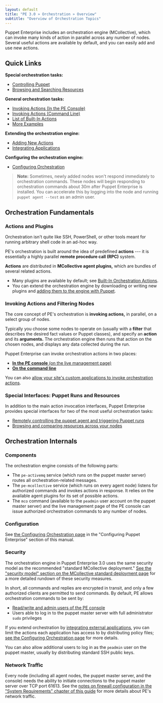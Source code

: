 ```yaml
---
layout: default
title: "PE 3.0 » Orchestration » Overview"
subtitle: "Overview of Orchestration Topics"
---
```



Puppet Enterprise includes an orchestration engine (MCollective), which can invoke many kinds of action in parallel across any number of nodes. Several useful actions are available by default, and you can easily add and use new actions.

Quick Links
-----

**Special orchestration tasks:**

- [Controlling Puppet](./orchestration_puppet.html)
- [Browsing and Searching Resources](./orchestration_resources.html)

**General orchestration tasks:**

- [Invoking Actions (In the PE Console)](./console_navigating_live_mgmt.html)
- [Invoking Actions (Command Line)](./orchestration_invoke_cli.html)
- [List of Built-In Actions](./orchestration_actions.html)
- [More Examples](./orchestration_examples.html)

**Extending the orchestration engine:**

- [Adding New Actions](./orchestration_adding_actions.html)
- [Integrating Applications](./orchestration_integrating.html)

**Configuring the orchestration engine:**

- [Configuring Orchestration](./config_orchestration.html)


> **Note:** Sometimes, newly added nodes won't respond immediately to orchestration commands. These nodes will begin responding to orchestration commands about 30m after Puppet Enterprise is installed. You can accelerate this by logging into the node and running `puppet agent --test` as an admin user.

Orchestration Fundamentals
-----

### Actions and Plugins

Orchestration isn't quite like SSH, PowerShell, or other tools meant for running arbitrary shell code in an ad-hoc way.

PE's orchestration is built around the idea of predefined **actions** --- it is essentially a highly parallel **remote procedure call (RPC)** system.

**Actions** are distributed in **MCollective agent plugins,** which are bundles of several related actions.

* Many plugins are available by default; see [Built-In Orchestration Actions](./orchestration_actions.html).
* You can extend the orchestration engine by downloading or writing new plugins and [adding them to the engine with Puppet](./orchestration_adding_actions.html).

### Invoking Actions and Filtering Nodes

The core concept of PE's orchestration is **invoking actions,** in parallel, on a select group of nodes.

Typically you choose some nodes to operate on (usually with a **filter** that describes the desired fact values or Puppet classes), and specify an **action** and its **arguments.** The orchestration engine then runs that action on the chosen nodes, and displays any data collected during the run.

Puppet Enterprise can invoke orchestration actions in two places:

* [**In the PE console** (on the live management page)](./console_navigating_live_mgmt.html)
* [**On the command line**](./orchestration_invoke_cli.html)

You can also [allow your site's custom applications to invoke orchestration actions][integrate].

[integrate]: ./orchestration_integrating.html

### Special Interfaces: Puppet Runs and Resources

In addition to the main action invocation interfaces, Puppet Enterprise provides special interfaces for two of the most useful orchestration tasks:

* [Remotely controlling the puppet agent and triggering Puppet runs](./orchestration_puppet.html)
* [Browsing and comparing resources across your nodes](./orchestration_resources.html)


Orchestration Internals
-----

### Components

The orchestration engine consists of the following parts:

- The `pe-activemq` service (which runs on the puppet master server) routes all orchestration-related messages.
- The `pe-mcollective` service (which runs on every agent node) listens for authorized commands and invokes actions in response. It relies on the available agent plugins for its set of possible actions.
- The `mco` command (available to the `peadmin` user account on the puppet master server) and the live management page of the PE console can issue authorized orchestration commands to any number of nodes.

### Configuration

See [the Configuring Orchestration page][config] in the "Configuring Puppet Enterprise" section of this manual.

[config]: ./config_orchestration.html

### Security

The orchestration engine in Puppet Enterprise 3.0 uses the same security model as the recommended "standard MCollective deployment." [See the "security model" section on the MCollective standard deployment page](/mcollective/deploy/standard.html#security-model) for a more detailed rundown of these security measures.

In short, all commands and replies are encrypted in transit, and only a few authorized clients are permitted to send commands. By default, PE allows orchestration commands to be sent by:

- [Read/write and admin users of the PE console](./console_auth.html#user-access-and-privileges)
- Users able to log in to the puppet master server with full administrator `sudo` privileges

If you extend orchestration by [integrating external applications][integrate], you can limit the actions each application has access to by distributing policy files; [see the Configuring Orchestration page][config] for more details.

You can also allow additional users to log in as the `peadmin` user on the puppet master, usually by distributing standard SSH public keys.

### Network Traffic

Every node (including all agent nodes, the puppet master server, and the console) needs the ability to initiate connections to the puppet master server over TCP port 61613. See the [notes on firewall configuration in the "System Requirements" chapter of this guide](./install_system_requirements.html#firewall-configuration) for more details about PE's network traffic.


